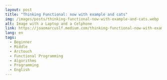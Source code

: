 ```yaml
---
layout: post
title: "Thinking Functional: now with example and cats"
img: /images/posts/thinking-functional-now-with-example-and-cats.webp
alt: Image with a Laptop and a Celphone
link: https://joaomarcuslf.medium.com/thinking-functional-now-with-example-and-cats-8b9c2478b9af
lang: en
tags:
  - Beginner
  - Middle
  - Arctouch
  - Functional Programming
  - Algorithms
  - Programming
  - English
---
```

